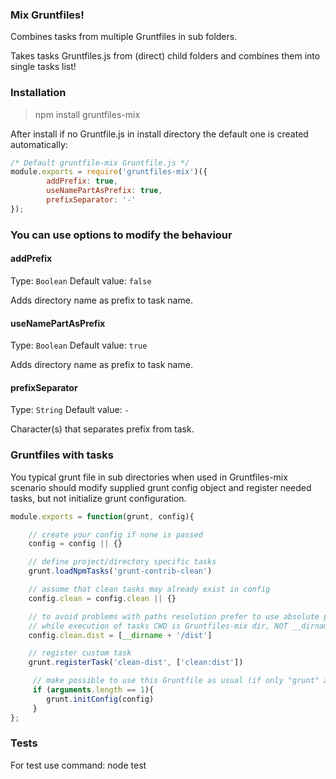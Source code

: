 ### Mix Gruntfiles!

Combines tasks from multiple Gruntfiles in sub folders.

Takes tasks Gruntfiles.js from (direct) child folders and combines them into single tasks list!

### Installation

> npm install gruntfiles-mix

After install if no Gruntfile.js in install directory the default one is created automatically:

```js
/* Default gruntfile-mix Gruntfile.js */
module.exports = require('gruntfiles-mix')({
		addPrefix: true,
    	useNamePartAsPrefix: true,
    	prefixSeparator: '-'
});
```

### You can use options to modify the behaviour

#### addPrefix
Type: `Boolean`
Default value: `false`

Adds directory name as prefix to task name.

#### useNamePartAsPrefix
Type: `Boolean`
Default value: `true`

Adds directory name as prefix to task name.

#### prefixSeparator
Type: `String`
Default value: `-`

Character(s) that separates prefix from task.

### Gruntfiles with tasks

You typical grunt file in sub directories when used in Gruntfiles-mix scenario should modify supplied grunt config object
and register needed tasks, but not initialize grunt configuration.

```js
module.exports = function(grunt, config){

	// create your config if none is passed
	config = config || {}

	// define project/directory specific tasks
	grunt.loadNpmTasks('grunt-contrib-clean')

	// assume that clean tasks may already exist in config
	config.clean = config.clean || {}

    // to avoid problems with paths resolution prefer to use absolute paths in tasks (using ```__dirname```)
    // while execution of tasks CWD is Gruntfiles-mix dir, NOT __dirname of current Gruntfile.
	config.clean.dist = [__dirname + '/dist']

	// register custom task
	grunt.registerTask('clean-dist', ['clean:dist'])

	 // make possible to use this Gruntfile as usual (if only "grunt" argument is passed)
	 if (arguments.length == 1){
	    grunt.initConfig(config)
	 }
};
```

### Tests

For test use command: node test